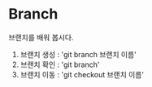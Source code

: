# Branch


브랜치를 배워 봅시다.
1. 브랜치 생성 : 'git branch 브랜치 이름'
2. 브랜치 확인 : 'git branch'
3. 브랜치 이동 : 'git checkout 브랜치 이름'

